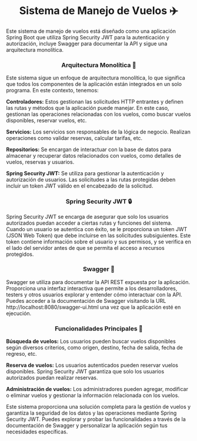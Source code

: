 <h1 align="center">Sistema de Manejo de Vuelos ✈️</h1>
Este sistema de manejo de vuelos está diseñado como una aplicación Spring Boot que utiliza Spring Security JWT para la autenticación y autorización, incluye Swagger para documentar la API y sigue una arquitectura monolítica.

<h3 align="center">Arquitectura Monolítica 🏢</h3>
Este sistema sigue un enfoque de arquitectura monolítica, lo que significa que todos los componentes de la aplicación están integrados en un solo programa. En este contexto, tenemos:

<b>Controladores:</b> Estos gestionan las solicitudes HTTP entrantes y definen las rutas y métodos que la aplicación puede manejar. En este caso, gestionan las operaciones relacionadas con los vuelos, como buscar vuelos disponibles, reservar vuelos, etc.

<b>Servicios:</b> Los servicios son responsables de la lógica de negocio. Realizan operaciones como validar reservas, calcular tarifas, etc.

<b>Repositorios:</b> Se encargan de interactuar con la base de datos para almacenar y recuperar datos relacionados con vuelos, como detalles de vuelos, reservas y usuarios.

<b>Spring Security JWT:</b> Se utiliza para gestionar la autenticación y autorización de usuarios. Las solicitudes a las rutas protegidas deben incluir un token JWT válido en el encabezado de la solicitud.

<h3 align="center">Spring Security JWT 🔒</h3>
Spring Security JWT se encarga de asegurar que solo los usuarios autorizados puedan acceder a ciertas rutas y funciones del sistema. Cuando un usuario se autentica con éxito, se le proporciona un token JWT (JSON Web Token) que debe incluirse en las solicitudes subsiguientes. Este token contiene información sobre el usuario y sus permisos, y se verifica en el lado del servidor antes de que se permita el acceso a recursos protegidos.

<h3 align="center">Swagger 📝</h3>
Swagger se utiliza para documentar la API REST expuesta por la aplicación. Proporciona una interfaz interactiva que permite a los desarrolladores, testers y otros usuarios explorar y entender cómo interactuar con la API. Puedes acceder a la documentación de Swagger visitando la URL http://localhost:8080/swagger-ui.html una vez que la aplicación esté en ejecución.

<h3 align="center">Funcionalidades Principales 🧾</h3>
<b>Búsqueda de vuelos:</b> Los usuarios pueden buscar vuelos disponibles según diversos criterios, como origen, destino, fecha de salida, fecha de regreso, etc.

<b>Reserva de vuelos:</b> Los usuarios autenticados pueden reservar vuelos disponibles. Spring Security JWT garantiza que solo los usuarios autorizados puedan realizar reservas.

<b>Administración de vuelos:</b> Los administradores pueden agregar, modificar o eliminar vuelos y gestionar la información relacionada con los vuelos.

Este sistema proporciona una solución completa para la gestión de vuelos y garantiza la seguridad de los datos y las operaciones mediante Spring Security JWT. Puedes explorar y probar las funcionalidades a través de la documentación de Swagger y personalizar la aplicación según tus necesidades específicas.
